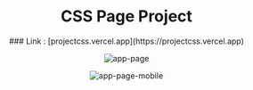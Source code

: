 <h1 align="center">CSS Page Project</h1>

<p align="center">
### Link : [projectcss.vercel.app](https://projectcss.vercel.app)
</p>

<div align="center">

![app-page](https://user-images.githubusercontent.com/55569181/152032655-fed5e5e9-3826-4da8-bdb4-efa66168cff5.png)

![app-page-mobile](https://user-images.githubusercontent.com/55569181/152032661-b2434fe1-177a-4df8-97cd-796c20950762.png)

</div>
